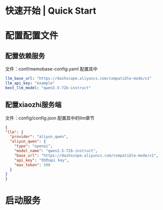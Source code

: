 # 快速开始 | Quick Start

# 配置配置文件
## 配置依赖服务
文件：conf/memobase-config.yaml
配置其中
```yaml
llm_base_url: "https://dashscope.aliyuncs.com/compatible-mode/v1"
llm_api_key: "example"
best_llm_model: "qwen2.5-72b-instruct"
```

## 配置xiaozhi服务端
文件：config/config.json
配置其中的llm章节
```json
{
"llm": {
  "provider": "aliyun_qwen",
  "aliyun_qwen": {
    "type": "openai",
    "model_name": "qwen2.5-72b-instruct",
    "base_url": "https://dashscope.aliyuncs.com/compatible-mode/v1",
    "api_key": "你的api key",
    "max_token": 500
  }
}
}
```

# 启动服务


